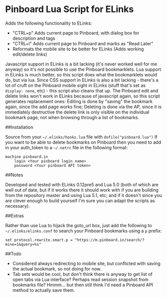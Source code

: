 # Pinboard Lua Script for ELinks

Adds the following functionality to ELinks:

- "CTRL+p" Adds current page to Pinboard, with dialog box for description and tags
- "CTRL+l" Adds current page to Pinboard and marks as "Read Later"
- Reformats the mobile site to be better for ELinks (Adds working edit/delete links)

Javascript support in ELinks is a bit lacking (it's never worked well for me anyway) so it's not possible to use the Pinboard bookmarklets. Lua support in ELinks is much better, so this script does what the bookmarklets would do, but via lua. Since CSS support in ELinks is also a bit lacking - there's a lot of cruft on the Pinboard mobile sight in ELinks (stuff that's set as `display: none`, etc) - this script also cleans that up. The Pinboard edit and delete links won't work in ELinks because of javascript again, so this script generates replacement ones: Editing is done by "saving" the bookmark again, since the add page works fine; Deleting is done via the AP, since it is immediately destructive the delete link is only visible on the individual bookmark page, not when browsing through a list of bookmarks.

##Installation

Source from your `~/.elinks/hooks.lua` file with `dofile("pinboard.lua")`
If you want to be able to delete bookmarks on Pinboard then you need to add in your auth\_token to a `~/.netrc` file in the following format:

	machine pinboard.in
		login <Your pinboard login name>
		password <Your pinboard API token>

##Notes

Developed and tested with ELinks 0.12pre5 and Lua 5.0 (both of which are well out of date, but if it works there it should work with if you are building from the repository master and using Lua 5.1, etc; and if it doesn't since you are clever enough to build yourself I'm sure you can adapt the scripts as necessary). 

##Extras

Rather than use Lua to hijack the goto\_url box, just add the following to `~/.elinks/elinks.conf` to search your Pinboard bookmarks using a `p` prefix:

	set protocol.rewrite.smart.p = "https://m.pinboard.in/search/?mine=1&query=%s"

##Todo

- Considered always redirecting to mobile site, but conflicted with saving the actual bookmark, so not doing for now.
- Tab sets would be cool, but don't think there is anyway to get list of open tabs via Lua interface? Perhaps read session snapshot from bookmarks file? Hmmm... but then still think I'd need a Pinboard API method to actually save them.
